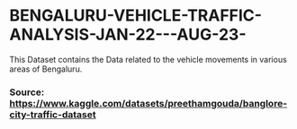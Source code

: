 # BENGALURU-VEHICLE-TRAFFIC-ANALYSIS-JAN-22---AUG-23-

This Dataset contains the Data related to the vehicle movements in various areas of Bengaluru.

### Source: https://www.kaggle.com/datasets/preethamgouda/banglore-city-traffic-dataset
